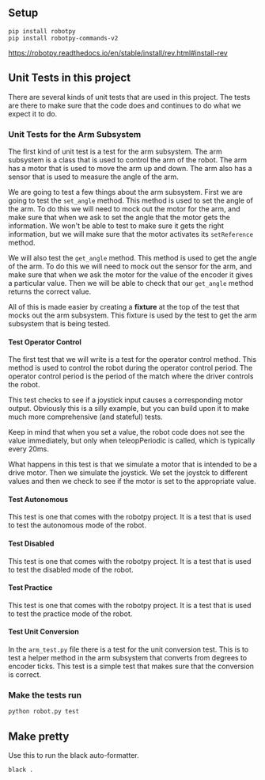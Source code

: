 

## Setup
```
pip install robotpy
pip install robotpy-commands-v2

```
https://robotpy.readthedocs.io/en/stable/install/rev.html#install-rev

## Unit Tests in this project

There are several kinds of unit tests that are used in this project. The tests are there
to make sure that the code does and continues to do what we expect it to do.

### Unit Tests for the Arm Subsystem

The first kind of unit test is a test for the arm subsystem. The arm subsystem is a class
that is used to control the arm of the robot. The arm has a motor that is used to move the
arm up and down. The arm also has a sensor that is used to measure the angle of the
arm.

We are going to test a few things about the arm subsystem. First we are going to test the
```set_angle``` method. This method is used to set the angle of the arm. To do this 
we will need to mock out the motor for the arm, and make sure that when we ask to set 
the angle that the motor gets the information. We won't 
be able to test to make sure it gets the right information, but we will make 
sure that the motor activates its ```setReference``` method.

We will also test the ```get_angle``` method. This method is used to get the angle of the
arm. To do this we will need to mock out the sensor for the arm, and make sure that when
we ask the motor for the value of the encoder it gives a particular value. Then we will be
able to check that our ```get_angle``` method returns the correct value.

All of this is made easier by creating a **fixture** at the top of the test that 
mocks out the arm subsystem. This fixture is used by the test to get the arm subsystem
that is being tested. 

#### Test Operator Control

The first test that we will write is a test for the operator control method. This method
is used to control the robot during the operator control period. The operator control
period is the period of the match where the driver controls the robot.

This test checks to see if a joystick input causes a corresponding
motor output. Obviously this is a silly example, but you can build
upon it to make much more comprehensive (and stateful) tests.

Keep in mind that when you set a value, the robot code does not
see the value immediately, but only when teleopPeriodic is called,
which is typically every 20ms.

What happens in this test is that we simulate a motor that is intended
to be a drive motor. Then we simulate the joystick. We set the joystck to 
different values and then we check to see if the motor is set to the
appropriate value.

#### Test Autonomous

This test is one that comes with the robotpy project. It is a test that
is used to test the autonomous mode of the robot. 

#### Test Disabled

This test is one that comes with the robotpy project. It is a test that
is used to test the disabled mode of the robot.

#### Test Practice

This test is one that comes with the robotpy project. It is a test that
is used to test the practice mode of the robot.

#### Test Unit Conversion

In the ```arm_test.py``` file there is a test for the unit conversion test. This 
is to test a helper method in the arm subsystem that converts from degrees to
encoder ticks. This test is a simple test that makes sure that the conversion
is correct.

### Make the tests run

```python
python robot.py test
```


## Make pretty
Use this to run the black auto-formatter.
```commandline
black .
```